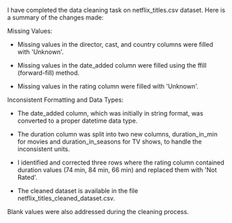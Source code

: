 I have completed the data cleaning task on netflix_titles.csv dataset. Here is a summary of the changes made:

Missing Values:

- Missing values in the director, cast, and country columns were filled with 'Unknown'.
  
- Missing values in the date_added column were filled using the ffill (forward-fill) method.
  
- Missing values in the rating column were filled with 'Unknown'.

Inconsistent Formatting and Data Types:

- The date_added column, which was initially in string format, was converted to a proper datetime data type.
  
- The duration column was split into two new columns, duration_in_min for movies and duration_in_seasons for TV shows, to handle the inconsistent units.
  
- I identified and corrected three rows where the rating column contained duration values (74 min, 84 min, 66 min) and replaced them with 'Not Rated'.
  
- The cleaned dataset is available in the file netflix_titles_cleaned_dataset.csv.

Blank values were also addressed during the cleaning process.
